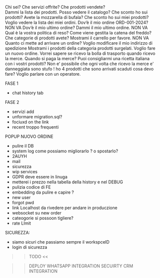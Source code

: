Chi sei?
Che servizi offrite?
Che prodotti vendete?  
Dammi la lista dei prodotti.
Posso vedere il catalogo?
Che sconto ho sui prodotti?
Avete la mozzarella di bufala?
Che sconto ho sui miei prodotti?
Voglio vedere la lista dei miei ordini.
Dov’è il mio ordine ORD-001-2024? NON VA
Dov’è il mio ultimo ordine?
Dammi il mio ultimo ordine. NON VA
Qual è la vostra politica di reso?
Come viene gestita la catena del freddo?
Che categorie di prodotti avete?
Mostrami il carrello per favore. NON VA
Quanto ci mette ad arrivare un ordine?
Voglio modificare il mio indirizzo di spedizione
Mostrami i prodotti della categoria prodotti surgelati.
Voglio fare un nuovo ordine.
Vorrei sapere se ricevo la bolla di trasporto quando ricevo la merce.
Quando si paga la merce?
Puoi consigliarmi una ricetta italiana con i vostri prodotti?
Non e' possibile che ogni volta che ricevo la merce e' danneggiata sono stufo !
ho 4 prodotti che sono arrivati scaduti cosa devo fare?
Voglio parlare con un operatore.

FASE 1

- chat history tab

FASE 2

- servizi add
- unformare migration.sql?
- fociuxd on the link
- recent troppo frequenti

POPUP NUOVO ORDINE

- pulire il DB
- system log come possiamo migliorarlo ? o spostarlo?
- 2AUYH
- mail
- sicurezza
- wip services
- GDPR deve essere in linuga
- metterei i prezzo nella tabella della history e nel DEBUG
- pulizia codice di FE
- embedding da pulire e capire ?
- new user
- forgot pwd
- link Localhost da rivedere per andare in produczione
- websocket su new order
- cateogorie si possoon tigliere?
- rate LImit

SICUREZZA:

- siamo sicuri che passiamo sempre il workspceID
- login di sicurezza

> > TODO <<

> > DEPLOY
> > WHATSAPP INTEGRATION
> > SECUIRTY
> > CRM INTEGRATION
